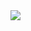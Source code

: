 <a href="https://github.com/devxb/gitanimals">
  <img src="https://render.gitanimals.org/farms/sinsayer"/>
</a>
